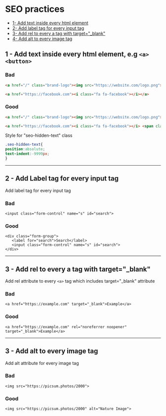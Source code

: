 # SEO practices

- [1- Add text inside every html element](#add-text) 
- [2- Add label tag for every input tag](#add-label) 
- [3- Add rel to every a tag with target="_blank"](#add-rel) 
- [4- Add alt to every image tag](#add-alt) 

## 1 - Add text inside every html element, e.g `<a>` `<button>` <a name="add-text"></a>

### Bad

```html
<a href="/" class="brand-logo"><img src="https://website.com/logo.png"></a>
```

```html
<a href="https://facebook.com"><i class="fa fa-facebook"></i></a>
```

### Good


```html
<a href="/" class="brand-logo"><img src="https://website.com/logo.png"> <span class="seo-hidden-text">Website Name</span></a>
```

```html
<a href="https://facebook.com"><i class="fa fa-facebook"></i> <span class="seo-hidden-text">Facebook</span></a>
```

Style for "seo-hidden-text" class
```css
.seo-hidden-text{
position:absolute;
text-indent:-9999px;
}
```

--------
## 2 - Add Label tag for every input tag  <a name="add-label"></a>


Add label tag for every input tag

### Bad
```
<input class="form-control" name="s" id="search"> 
```

### Good
```
<div class="form-group">
   <label for="search">Search</label>
   <input class="form-control" name="s" id="search"> 
</div>
```

---------

## 3 - Add rel to every a tag with target="_blank" <a name="add-rel"></a>

Add rel attribute to every `<a>` tag which includes target="_blank" attribute

### Bad 
```
<a href="https://example.com" target="_blank">Example</a>
```

### Good 
```
<a href="https://example.com" rel="noreferrer noopener" target="_blank">Example</a>
```

---------

## 3 - Add alt to every image tag <a name="add-alt"></a>

Add alt attribute for every image tag

### Bad 
```
<img src="https://picsum.photos/2000">
```

### Good 
```
<img src="https://picsum.photos/2000" alt="Nature Image">
```


